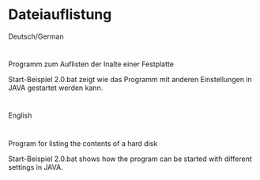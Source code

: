 # Dateiauflistung

Deutsch/German
#
Programm zum Auflisten der Inalte einer Festplatte

Start-Beispiel 2.0.bat zeigt wie das Programm mit anderen Einstellungen in JAVA gestartet werden kann.

#
English
#
Program for listing the contents of a hard disk 

Start-Beispiel 2.0.bat shows how the program can be started with different settings in JAVA.

